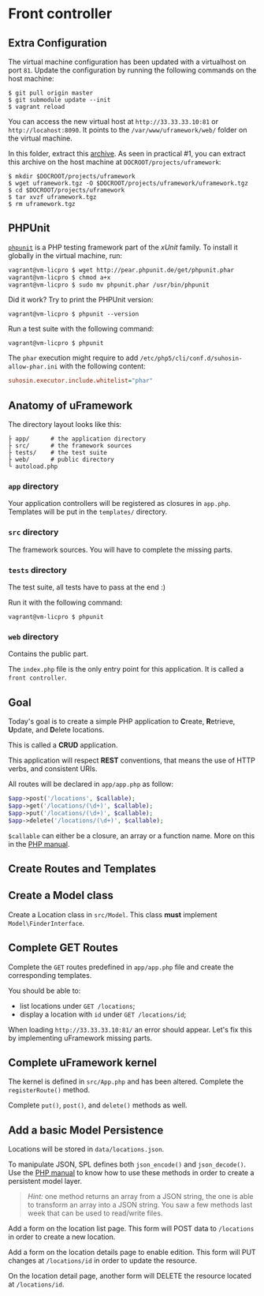 Front controller
================

Extra Configuration
-------------------

The virtual machine configuration has been updated with a virtualhost on port
`81`. Update the configuration by running the following commands on the host
machine:

```
$ git pull origin master
$ git submodule update --init
$ vagrant reload
```

You can access the new virtual host at `http://33.33.33.10:81` or
`http://locahost:8090`.
It points to the `/var/www/uframework/web/` folder on the virtual machine.

In this folder, extract this [archive](uframework.tgz). As seen in practical #1,
you can extract this archive on the host machine at
`DOCROOT/projects/uframework`:

```
$ mkdir $DOCROOT/projects/uframework
$ wget uframework.tgz -O $DOCROOT/projects/uframework/uframework.tgz
$ cd $DOCROOT/projects/uframework
$ tar xvzf uframework.tgz
$ rm uframework.tgz
```


PHPUnit
-------

[`phpunit`](http://phpunit.de) is a PHP testing framework part of the _xUnit_
family. To install it globally in the virtual machine, run:

``` bash
vagrant@vm-licpro $ wget http://pear.phpunit.de/get/phpunit.phar
vagrant@vm-licpro $ chmod a+x
vagrant@vm-licpro $ sudo mv phpunit.phar /usr/bin/phpunit
```

Did it work? Try to print the PHPUnit version:

```
vagrant@vm-licpro $ phpunit --version
```

Run a test suite with the following command:

```
vagrant@vm-licpro $ phpunit
```

The `phar` execution might require to add
`/etc/php5/cli/conf.d/suhosin-allow-phar.ini` with the following content:

``` ini
suhosin.executor.include.whitelist="phar"
```

Anatomy of uFramework
---------------------

The directory layout looks like this:

    ├ app/      # the application directory
    ├ src/      # the framework sources
    ├ tests/    # the test suite
    ├ web/      # public directory
    └ autoload.php

### `app` directory

Your application controllers will be registered as closures in `app.php`.
Templates will be put in the `templates/` directory.

### `src` directory

The framework sources. You will have to complete the missing parts.

### `tests` directory

The test suite, all tests have to pass at the end :)

Run it with the following command:

```
vagrant@vm-licpro $ phpunit
```

### `web` directory

Contains the public part.

The `index.php` file is the only entry point for this application.
It is called a `front controller`.

Goal
----

Today's goal is to create a simple PHP application to **C**reate, **R**etrieve,
**U**pdate, and **D**elete locations.

This is called a **CRUD** application.

This application will respect **REST** conventions, that means the use of HTTP
verbs, and consistent URIs.

All routes will be declared in `app/app.php` as follow:

```php
$app->post('/locations', $callable);
$app->get('/locations/(\d+)', $callable);
$app->put('/locations/(\d+)', $callable);
$app->delete('/locations/(\d+)', $callable);
```

`$callable` can either be a closure, an array or a function name.
More on this in the [PHP manual](http://php.net/manual/en/language.types.callable.php).

Create Routes and Templates
---------------------------

## Create a Model class

Create a Location class in `src/Model`. This class **must** implement
`Model\FinderInterface`.

## Complete GET Routes

Complete the `GET` routes predefined in `app/app.php` file and create the
corresponding templates.

You should be able to:

* list locations under `GET /locations`;
* display a location with `id` under `GET /locations/id`;

When loading `http://33.33.33.10:81/` an error should appear.
Let's fix this by implementing uFramework missing parts.

## Complete uFramework kernel

The kernel is defined in `src/App.php` and has been altered. Complete the
`registerRoute()` method.

Complete `put()`, `post()`, and `delete()` methods as well.

## Add a basic Model Persistence

Locations will be stored in `data/locations.json`.

To manipulate JSON, SPL defines both `json_encode()` and `json_decode()`. Use
the [PHP manual](http://php.net) to know how to use these methods in order to
create a persistent model layer.

> _Hint:_ one method returns an array from a JSON string, the one is able to
transform an array into a JSON string. You saw a few methods last week that can
be used to read/write files.

Add a form on the location list page. This form will POST data to `/locations` in
order to create a new location.

Add a form on the location details page to enable edition. This form will PUT
changes at `/locations/id` in order to update the resource.

On the location detail page, another form will DELETE the resource located at
`/locations/id`.
